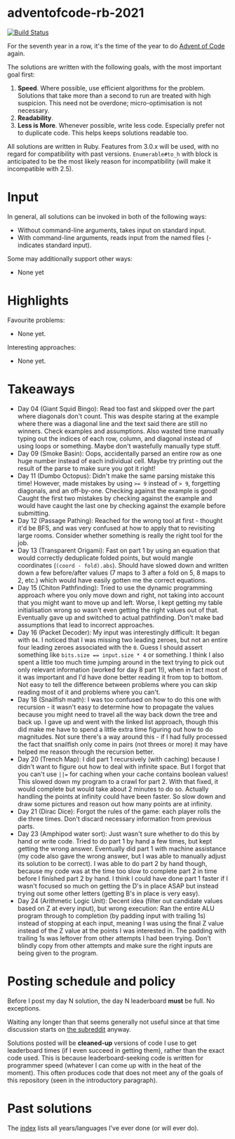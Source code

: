 # adventofcode-rb-2021

[![Build Status](https://travis-ci.org/petertseng/adventofcode-rb-2021.svg?branch=master)](https://travis-ci.org/petertseng/adventofcode-rb-2021)

For the seventh year in a row, it's the time of the year to do [Advent of Code](http://adventofcode.com) again.

The solutions are written with the following goals, with the most important goal first:

1. **Speed**.
   Where possible, use efficient algorithms for the problem.
   Solutions that take more than a second to run are treated with high suspicion.
   This need not be overdone; micro-optimisation is not necessary.
2. **Readability**.
3. **Less is More**.
   Whenever possible, write less code.
   Especially prefer not to duplicate code.
   This helps keeps solutions readable too.

All solutions are written in Ruby.
Features from 3.0.x will be used, with no regard for compatibility with past versions.
`Enumerable#to_h` with block is anticipated to be the most likely reason for incompatibility (will make it incompatible with 2.5).

# Input

In general, all solutions can be invoked in both of the following ways:

* Without command-line arguments, takes input on standard input.
* With command-line arguments, reads input from the named files (- indicates standard input).

Some may additionally support other ways:

* None yet

# Highlights

Favourite problems:

* None yet.

Interesting approaches:

* None yet.

# Takeaways

* Day 04 (Giant Squid Bingo): Read too fast and skipped over the part where diagonals don't count.
  This was despite staring at the example where there was a diagonal line and the text said there are still no winners.
  Check examples and assumptions.
  Also wasted time manually typing out the indices of each row, column, and diagonal instead of using loops or something.
  Maybe don't wastefully manually type stuff.
* Day 09 (Smoke Basin): Oops, accidentally parsed an entire row as one huge number instead of each individual cell.
  Maybe try printing out the result of the parse to make sure you got it right!
* Day 11 (Dumbo Octopus): Didn't make the same parsing mistake this time!
  However, made mistakes by using `>= 9` instead of `> 9`, forgetting diagonals, and an off-by-one.
  Checking against the example is good!
  Caught the first two mistakes by checking against the example and would have caught the last one by checking against the example before submitting.
* Day 12 (Passage Pathing): Reached for the wrong tool at first - thought it'd be BFS, and was very confused at how to apply that to revisiting large rooms.
  Consider whether something is really the right tool for the job.
* Day 13 (Transparent Origami): Fast on part 1 by using an equation that would correctly deduplicate folded points, but would mangle coordinates (`(coord - fold).abs`).
  Should have slowed down and written down a few before/after values (7 maps to 3 after a fold on 5, 8 maps to 2, etc.) which would have easily gotten me the correct equations.
* Day 15 (Chiton Pathfinding): Tried to use the dynamic programming approach where you only move down and right, not taking into account that you might want to move up and left.
  Worse, I kept getting my table initialisation wrong so wasn't even getting the right values out of that.
  Eventually gave up and switched to actual pathfinding.
  Don't make bad assumptions that lead to incorrect approaches.
* Day 16 (Packet Decoder): My input was interestingly difficult: It began with `04`.
  I noticed that I was missing two leading zeroes, but not an entire four leading zeroes associated with the `0`.
  Guess I should assert something like `bits.size == input.size * 4` or something.
  I think I also spent a little too much time jumping around in the text trying to pick out only relevant information (worked for day 8 part 1!), when in fact most of it was important and I'd have done better reading it from top to bottom.
  Not easy to tell the difference between problems where you can skip reading most of it and problems where you can't.
* Day 18 (Snailfish math): I was too confused on how to do this one with recursion - it wasn't easy to determine how to propagate the values because you might need to travel all the way back down the tree and back up.
  I gave up and went with the linked list approach, though this did make me have to spend a little extra time figuring out how to do magnitudes.
  Not sure there's a way around this - if I had fully processed the fact that snailfish only come in pairs (not threes or more) it may have helped me reason through the recursion better.
* Day 20 (Trench Map): I did part 1 recursively (with caching) because I didn't want to figure out how to deal with infinite space.
  But I forgot that you can't use `||=` for caching when your cache contains boolean values!
  This slowed down my program to a crawl for part 2.
  With that fixed, it would complete but would take about 2 minutes to do so.
  Actually handling the points at infinity could have been faster.
  So slow down and draw some pictures and reason out how many points are at infinity.
* Day 21 (Dirac Dice): Forgot the rules of the game: each player rolls the die three times.
  Don't discard necessary information from previous parts.
* Day 23 (Amphipod water sort): Just wasn't sure whether to do this by hand or write code.
  Tried to do part 1 by hand a few times, but kept getting the wrong answer.
  Eventually did part 1 with machine assistance (my code also gave the wrong answer, but I was able to manually adjust its solution to be correct).
  I was able to do part 2 by hand though, because my code was at the time too slow to complete part 2 in time before I finished part 2 by hand.
  I think I could have done part 1 faster if I wasn't focused so much on getting the D's in place ASAP but instead trying out some other letters (getting B's in place is very easy).
* Day 24 (Arithmetic Logic Unit): Decent idea (filter out candidate values based on Z at every input), but wrong execution:
  Ran the entire ALU program through to completion (by padding input with trailing 1s) instead of stopping at each input, meaning I was using the final Z value instead of the Z value at the points I was interested in.
  The padding with trailing 1s was leftover from other attempts I had been trying.
  Don't blindly copy from other attempts and make sure the right inputs are being given to the program.

# Posting schedule and policy

Before I post my day N solution, the day N leaderboard **must** be full.
No exceptions.

Waiting any longer than that seems generally not useful since at that time discussion starts on [the subreddit](https://www.reddit.com/r/adventofcode) anyway.

Solutions posted will be **cleaned-up** versions of code I use to get leaderboard times (if I even succeed in getting them), rather than the exact code used.
This is because leaderboard-seeking code is written for programmer speed (whatever I can come up with in the heat of the moment).
This often produces code that does not meet any of the goals of this repository (seen in the introductory paragraph).

# Past solutions

The [index](https://github.com/petertseng/adventofcode-common/blob/master/index.md) lists all years/languages I've ever done (or will ever do).
